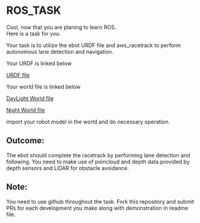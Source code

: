 # ROS_TASK


Cool, now that you are planing to learn ROS. <br>
Here is a task for you.

Your task is to utilize the ebot URDF file and aws_racetrack to perform autonomous lane detection and navigation.

Your URDF is linked below

[URDF file](https://github.com/nksas/ros_task/blob/main/ebot_description/urdf/ebot.xacro)

Your world file is linked below

[DayLight World file](https://github.com/nksas/ros_task/blob/main/aws-robomaker-racetrack-world/worlds/racetrack_day.world)

[Night World file](https://github.com/nksas/ros_task/blob/main/aws-robomaker-racetrack-world/worlds/racetrack_night.world)


import your robot model in the world and do necessary operation.

## Outcome:

The ebot should complete the racetrack by performing lane detection and following. You need to make use of poincloud and depth data provided by depth sensors and LiDAR for obstacle avoidance.


## Note: 
You need to use github throughout the task. Fork this repository and submit PRs for each development you make along with demonstration in readme file.
